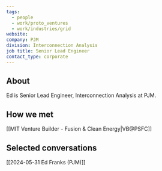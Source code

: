 ```yaml
---
tags:
  - people
  - work/proto_ventures
  - work/industries/grid
website: 
company: PJM
division: Interconnection Analysis
job title: Senior Lead Engineer
contact_type: corporate
---
```

## About
Ed is Senior Lead Engineer, Interconnection Analysis at PJM.

## How we met
[[MIT Venture Builder - Fusion & Clean Energy|VB@PSFC]]

## Selected conversations
[[2024-05-31 Ed Franks (PJM)]]